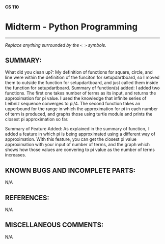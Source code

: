 #### CS 110
# Midterm - Python Programming

***

_Replace anything surrounded by the `< >` symbols._

## SUMMARY:
What did you clean up?:
My definition of functions for square, circle, and line were within the definition of the funciton for setupdartboard, so I moved them to outside the function for setupdartboard, and just called them inside the function for setupdartboard.
Summary of function(s) added:
I added two functions. The first one takes number of terms as its input, and returns the approximation for pi value. I used the knowledge that infinite series of Leibniz sequence converges to pi/4. The second function takes an upperbound for the range in which the approximation for pi in each number of term is produced, and graphs those using turtle module and prints the closest pi approximation so far.

Summary of Feature Added:
As explained in the summary of function, I added a feature in which pi is being approximated using a different way of approximation. With this feature, you can get the closest pi value approximation with your input of number of terms, and the graph which shows how those values are convering to pi value as the number of terms increases. 

## KNOWN BUGS AND INCOMPLETE PARTS:
 N/A

## REFERENCES:
 N/A
## MISCELLANEOUS COMMENTS:
 N/A
